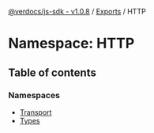 [@verdocs/js-sdk - v1.0.8](../README.md) / [Exports](../modules.md) / HTTP

# Namespace: HTTP

## Table of contents

### Namespaces

- [Transport](HTTP.Transport.md)
- [Types](HTTP.Types.md)
